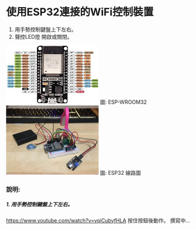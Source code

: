 # 使用ESP32連接的WiFi控制裝置
1. 用手勢控制鍵盤上下左右。
2. 聲控LED燈 開啟或關閉。

<img src="./ESP-WROOM-32.jpg" width="50%" />
圖: ESP-­WROOM­32

<img src="./IMG-3786.JPG" width="50%" />
圖: ESP32 線路圖

### 說明:
##### 1. 用手勢控制鍵盤上下左右。
https://www.youtube.com/watch?v=vqiCubyfHLA
按住按鈕後動作。
撰寫中...





